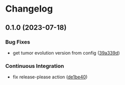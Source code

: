 # Changelog

## 0.1.0 (2023-07-18)


### Bug Fixes

* get tumor evolution version from config ([39a339d](https://github.com/gmc-norr/st2-gmc-norr/commit/39a339dc197cf439613c04ff6beff62c40e838ab))


### Continuous Integration

* fix release-please action ([de1be40](https://github.com/gmc-norr/st2-gmc-norr/commit/de1be40cf3fdc04c7e0dc3d44af1358589953884))
